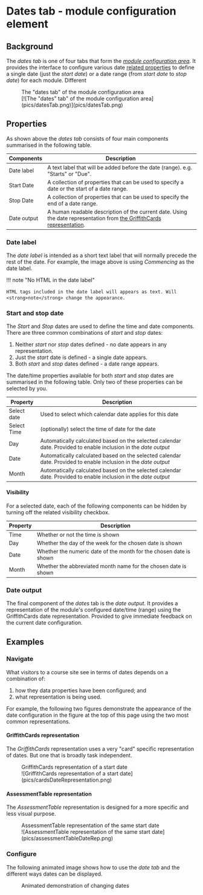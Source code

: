 # Dates tab - module configuration element

## Background

The _dates tab_ is one of four tabs that form the [_module configuration area_](overview.md). It provides the interface to configure various date [related properties](#properties) to define a single date (just the _start date_) or a date range (from _start date_ to _stop date_) for each module. Different

<figure markdown>
<figcaption>The "dates tab" of the module configuration area</figcaption>
[![The "dates" tab" of the module configuration area](pics/datesTab.png)](pics/datesTab.png)
</figure>


## Properties

As shown above the _dates tab_ consists of four main components summarised in the following table.

| Components | Description |
| --- | --- |
| Date label | A text label that will be added before the date (range). e.g. "Starts" or "Due". |
| Start Date | A collection of properties that can be used to specify a date or the start of a date range. |
| Stop Date | A collection of properties that can be used to specify the end of a date range. |
| Date output | A human readable description of the current date. Using the date representation from [the GriffithCards representation](../representations/overview.md#griffithcards). |

### Date label

The _date label_ is intended as a short text label that will normally precede the rest of the date. For example, the image above is using _Commencing_ as the date label.

!!! note "No HTML in the date label"

    HTML tags included in the date label will appears as text. Will <strong>note</strong> change the appearance.


### Start and stop date

The _Start_ and _Stop_ dates are used to define the time and date components. There are three common combinations of _start_ and _stop_ dates:

1. Neither _start_ nor _stop_ dates defined - no date appears in any representation.
2. Just the _start_ date is defined - a single date appears.
3. Both _start_ and _stop_ dates defined - a date range appears.

The date/time properties available for both _start_ and _stop_ dates are summarised in the following table. Only two of these properties can be selected by you.

| Property | Description |
| --- | --- |
| Select date | Used to select which calendar date applies for this date |
| Select Time | (optionally) select the time of date for the date |
| Day | Automatically calculated based on the selected calendar date. Provided to enable inclusion in the _date output_ |
| Date | Automatically calculated based on the selected calendar date. Provided to enable inclusion in the _date output_ |
| Month | Automatically calculated based on the selected calendar date. Provided to enable inclusion in the _date output_ |

#### Visibility

For a selected date, each of the following components can be hidden by turning off the related visibility checkbox.

| Property | Description |
| --- | --- |
| Time | Whether or not the time is shown |
| Day | Whether the day of the week for the chosen date is shown |
| Date | Whether the numeric date of the month for the chosen date is shown |
| Month | Whether the abbreviated month name for the chosen date is shown |

### Date output

The final component of the _dates_ tab is the _date output_. It provides a representation of the module's configured date/time (range) using the GriffithCards date representation. Provided to give immediate feedback on the current date configuration.

## Examples 

### Navigate

What visitors to a course site see in terms of dates depends on a combination of:

1. how they data properties have been configured; and
2. what representation is being used.

For example, the following two figures demonstrate the appearance of the date configuration in the figure at the top of this page using the two most common representations.

#### GriffithCards representation

The _GriffithCards_ representation uses a very "card" specific representation of dates. But one that is broadly task independent.

<figure markdown>
<figcaption>GriffithCards representation of a start date</figcaption>
![GriffithCards representation of a start date](pics/cardsDateRepresentation.png)
</figure>

#### AssessmentTable representation

The _AssessmentTable_ representation is designed for a more specific and less visual purpose.

<figure markdown>
<figcaption>AssessmentTable representation of the same start date</figcaption>
![AssessmentTable representation of the same start date](pics/assessmentTableDateRep.png)
</figure>

### Configure

The following animated image shows how to use the _date tab_ and the different ways dates can be displayed.


<figure markdown>
<figcaption>Animated demonstration of changing dates</figcaption>
<sl-animated-image src="../pics/configureDatesAnimated.gif" alt="Animated demonstration of changing dates" />
</figure>
